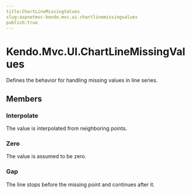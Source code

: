 ```yaml
---
title:ChartLineMissingValues
slug:aspnetmvc-kendo.mvc.ui.chartlinemissingvalues
publish:true
---
```


# Kendo.Mvc.UI.ChartLineMissingValues

Defines the behavior for handling missing values in line series.

## Members

### Interpolate
The value is interpolated from neighboring points.

### Zero
The value is assumed to be zero.

### Gap
The line stops before the missing point and continues after it.